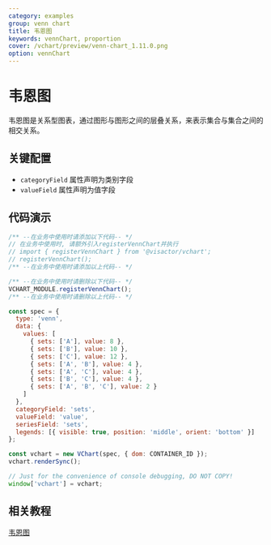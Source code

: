 ```yaml
---
category: examples
group: venn chart
title: 韦恩图
keywords: vennChart, proportion
cover: /vchart/preview/venn-chart_1.11.0.png
option: vennChart
---
```


# 韦恩图

韦恩图是关系型图表，通过图形与图形之间的层叠关系，来表示集合与集合之间的相交关系。

## 关键配置

- `categoryField` 属性声明为类别字段
- `valueField` 属性声明为值字段

## 代码演示

```javascript livedemo
/** --在业务中使用时请添加以下代码-- */
// 在业务中使用时, 请额外引入registerVennChart并执行
// import { registerVennChart } from '@visactor/vchart';
// registerVennChart();
/** --在业务中使用时请添加以上代码-- */

/** --在业务中使用时请删除以下代码-- */
VCHART_MODULE.registerVennChart();
/** --在业务中使用时请删除以上代码-- */

const spec = {
  type: 'venn',
  data: {
    values: [
      { sets: ['A'], value: 8 },
      { sets: ['B'], value: 10 },
      { sets: ['C'], value: 12 },
      { sets: ['A', 'B'], value: 4 },
      { sets: ['A', 'C'], value: 4 },
      { sets: ['B', 'C'], value: 4 },
      { sets: ['A', 'B', 'C'], value: 2 }
    ]
  },
  categoryField: 'sets',
  valueField: 'value',
  seriesField: 'sets',
  legends: [{ visible: true, position: 'middle', orient: 'bottom' }]
};

const vchart = new VChart(spec, { dom: CONTAINER_ID });
vchart.renderSync();

// Just for the convenience of console debugging, DO NOT COPY!
window['vchart'] = vchart;
```

## 相关教程

[韦恩图](link)
